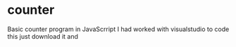 # counter
Basic counter program in JavaScrript
I had worked with visualstudio to code this
just download it and
